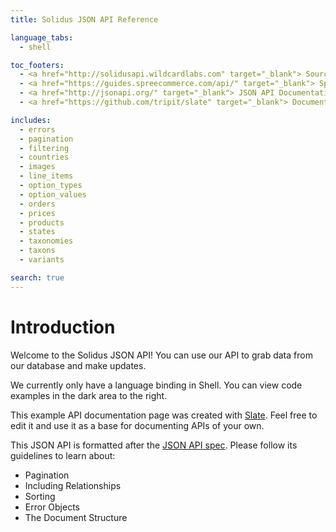 ```yaml
---
title: Solidus JSON API Reference

language_tabs:
  - shell

toc_footers:
  - <a href="http://solidusapi.wildcardlabs.com" target="_blank"> Source Code </a>
  - <a href="https://guides.spreecommerce.com/api/" target="_blank"> Spree API Documentation </a>
  - <a href="http://jsonapi.org/" target="_blank"> JSON API Documentation </a>
  - <a href="https://github.com/tripit/slate" target="_blank"> Documentation Powered by Slate </a>

includes:
  - errors
  - pagination
  - filtering
  - countries
  - images
  - line_items
  - option_types
  - option_values
  - orders
  - prices
  - products
  - states
  - taxonomies
  - taxons
  - variants

search: true
---
```


# Introduction

Welcome to the Solidus JSON API!
You can use our API to grab data from our database and make updates.

We currently only have a language binding in Shell.
You can view code examples in the dark area to the right.

This example API documentation page was created with [Slate](http://github.com/tripit/slate).
Feel free to edit it and use it as a base for documenting APIs of your own.

This JSON API is formatted after the [JSON API spec](http://jsonapi.org).
Please follow its guidelines to learn about:

- Pagination
- Including Relationships
- Sorting
- Error Objects
- The Document Structure
